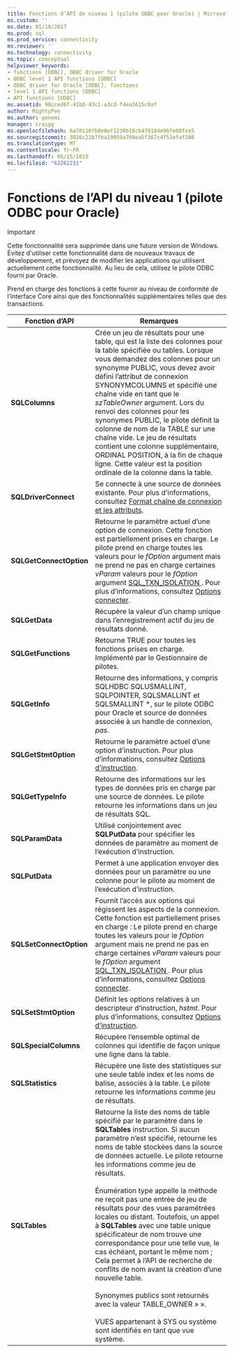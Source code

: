 ```yaml
---
title: Fonctions d’API de niveau 1 (pilote ODBC pour Oracle) | Microsoft Docs
ms.custom: ''
ms.date: 01/19/2017
ms.prod: sql
ms.prod_service: connectivity
ms.reviewer: ''
ms.technology: connectivity
ms.topic: conceptual
helpviewer_keywords:
- functions [ODBC], ODBC driver for Oracle
- ODBC level 1 API functions [ODBC]
- ODBC driver for Oracle [ODBC], functions
- level 1 API functions [ODBC]
- API functions [ODBC]
ms.assetid: 98cced6f-41b8-43c1-a3cd-f4ea1615c0af
author: MightyPen
ms.author: genemi
manager: craigg
ms.openlocfilehash: 6a70116fb0e8ef1236b18cb478184e96fe08fce5
ms.sourcegitcommit: 3026c22b7fba19059a769ea5f367c4f51efaf286
ms.translationtype: MT
ms.contentlocale: fr-FR
ms.lasthandoff: 06/15/2019
ms.locfileid: "63262231"
---
```

# <a name="level-1-api-functions-odbc-driver-for-oracle"></a>Fonctions de l’API du niveau 1 (pilote ODBC pour Oracle)
> [!IMPORTANT]  
>  Cette fonctionnalité sera supprimée dans une future version de Windows. Évitez d'utiliser cette fonctionnalité dans de nouveaux travaux de développement, et prévoyez de modifier les applications qui utilisent actuellement cette fonctionnalité. Au lieu de cela, utilisez le pilote ODBC fourni par Oracle.  
  
 Prend en charge des fonctions à cette fournir au niveau de conformité de l’interface Core ainsi que des fonctionnalités supplémentaires telles que des transactions.  
  
|Fonction d’API|Remarques|  
|------------------|-----------|  
|**SQLColumns**|Crée un jeu de résultats pour une table, qui est la liste des colonnes pour la table spécifiée ou tables. Lorsque vous demandez des colonnes pour un synonyme PUBLIC, vous devez avoir défini l’attribut de connexion SYNONYMCOLUMNS et spécifié une chaîne vide en tant que le *szTableOwner* argument. Lors du renvoi des colonnes pour les synonymes PUBLIC, le pilote définit la colonne de nom de la TABLE sur une chaîne vide. Le jeu de résultats contient une colonne supplémentaire, ORDINAL POSITION, à la fin de chaque ligne. Cette valeur est la position ordinale de la colonne dans la table.|  
|**SQLDriverConnect**|Se connecte à une source de données existante. Pour plus d’informations, consultez [Format chaîne de connexion et les attributs](../../odbc/microsoft/connection-string-format-and-attributes.md).|  
|**SQLGetConnectOption**|Retourne le paramètre actuel d’une option de connexion. Cette fonction est partiellement prises en charge. Le pilote prend en charge toutes les valeurs pour le *fOption* argument mais ne prend ne pas en charge certaines *vParam* valeurs pour le *fOption* argument [SQL_TXN_ISOLATION ](../../odbc/microsoft/connect-options.md). Pour plus d’informations, consultez [Options connecter](../../odbc/microsoft/connect-options.md).|  
|**SQLGetData**|Récupère la valeur d’un champ unique dans l’enregistrement actif du jeu de résultats donné.|  
|**SQLGetFunctions**|Retourne TRUE pour toutes les fonctions prises en charge. Implémenté par le Gestionnaire de pilotes.|  
|**SQLGetInfo**|Retourne des informations, y compris SQLHDBC SQLUSMALLINT, SQLPOINTER, SQLSMALLINT et SQLSMALLINT \*, sur le pilote ODBC pour Oracle et source de données associée à un handle de connexion, *pas*.|  
|**SQLGetStmtOption**|Retourne le paramètre actuel d’une option d’instruction. Pour plus d’informations, consultez [Options d’instruction](../../odbc/microsoft/statement-options.md).|  
|**SQLGetTypeInfo**|Retourne des informations sur les types de données pris en charge par une source de données. Le pilote retourne les informations dans un jeu de résultats SQL.|  
|**SQLParamData**|Utilisé conjointement avec **SQLPutData** pour spécifier les données de paramètre au moment de l’exécution d’instruction.|  
|**SQLPutData**|Permet à une application envoyer des données pour un paramètre ou une colonne pour le pilote au moment de l’exécution d’instruction.|  
|**SQLSetConnectOption**|Fournit l’accès aux options qui régissent les aspects de la connexion. Cette fonction est partiellement prises en charge : Le pilote prend en charge toutes les valeurs pour le *fOption* argument mais ne prend ne pas en charge certaines *vParam* valeurs pour le *fOption* argument [SQL_TXN_ISOLATION ](../../odbc/microsoft/connect-options.md). Pour plus d’informations, consultez [Options connecter](../../odbc/microsoft/connect-options.md).|  
|**SQLSetStmtOption**|Définit les options relatives à un descripteur d’instruction, *hstmt*. Pour plus d’informations, consultez [Options d’instruction](../../odbc/microsoft/statement-options.md).|  
|**SQLSpecialColumns**|Récupère l’ensemble optimal de colonnes qui identifie de façon unique une ligne dans la table.|  
|**SQLStatistics**|Récupère une liste des statistiques sur une seule table index et les noms de balise, associés à la table. Le pilote retourne les informations comme jeu de résultats.|  
|**SQLTables**|Retourne la liste des noms de table spécifié par le paramètre dans le **SQLTables** instruction. Si aucun paramètre n’est spécifié, retourne les noms de table stockées dans la source de données actuelle. Le pilote retourne les informations comme jeu de résultats.<br /><br /> Énumération type appelle la méthode ne reçoit pas une entrée de jeu de résultats pour des vues paramétrées locales ou distant. Toutefois, un appel à **SQLTables** avec une table unique spécificateur de nom trouve une correspondance pour une telle vue, le cas échéant, portant le même nom ; Cela permet à l’API de recherche de conflits de nom avant la création d’une nouvelle table.<br /><br /> Synonymes publics sont retournés avec la valeur TABLE_OWNER » ».<br /><br /> VUES appartenant à SYS ou système sont identifiés en tant que vue système.|
